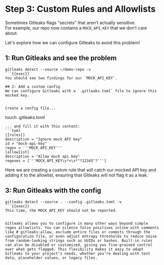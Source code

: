 # Step 3: Custom Rules and Allowlists

Sometimes Gitleaks flags "secrets" that aren't actually sensitive.  
For example, our repo now contains a `MOCK_API_KEY` that we don’t care about. 


Let's explore how we can configure Gitleaks to avoid this problem!

## 1: Run Gitleaks and see the problem

```
gitleaks detect --source ~/demo-repo -v
```{{exec}}
You should see two findings for our `MOCK_API_KEY`.

## 2: Add a custom config
We can configure Gitleaks with a `.gitleaks.toml` file to ignore this mocked key. 


Create a config file...
```
touch .gitleaks.toml
```{{exec}}
... and fill it with this content:
```toml
[[rules]]
description = "Ignore mock API key"
id = "mock-api-key"
regex = '''MOCK_API_KEY'''
[allowlist]
description = "Allow mock api key"
regexes = ['''MOCK_API_KEY\s*=\s*"?12345"?''']
```

Here we are creating a custom rule that will catch our mocked API key and adding it to the allowlist, ensuring that Gitleaks will not flag it as a leak.

## 3: Run Gitleaks with the config
```
gitleaks detect --source . --config .gitleaks.toml -v
```{{exec}}
This time, the MOCK_API_KEY should not be reported.


Gitleaks allows you to configure in many other ways beyond simple regex allowlists. You can silence false positives inline with comments like # gitleaks:allow, exclude entire files or commits through the configuration file, or even adjust entropy thresholds to reduce noise from random-looking strings such as UUIDs or hashes. Built-in rules can also be disabled or customized, giving you fine-grained control over what gets flagged. This flexibility makes it easy to adapt Gitleaks to your project’s needs, whether you’re dealing with test data, placeholder values, or legacy files.